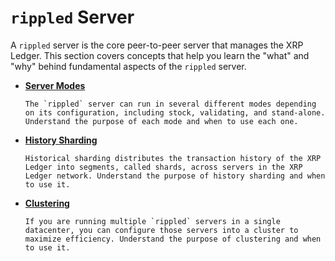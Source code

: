 # `rippled` Server

A `rippled` server is the core peer-to-peer server that manages the XRP Ledger. This section covers concepts that help you learn the "what" and "why" behind fundamental aspects of the `rippled` server.

* **[Server Modes](x)**

      The `rippled` server can run in several different modes depending on its configuration, including stock, validating, and stand-alone. Understand the purpose of each mode and when to use each one.
<!--{# TODO: I removed Stand-Alone Mode as a peer to this section. Stand-Alone Mode is a server mode and should be covered in this concept.  #}-->

* **[History Sharding](x)**

      Historical sharding distributes the transaction history of the XRP Ledger into segments, called shards, across servers in the XRP Ledger network. Understand the purpose of history sharding and when to use it.
<!--{# TODO: Is this History Sharding or Historical Sharding? #}-->

* **[Clustering](x)**

      If you are running multiple `rippled` servers in a single datacenter, you can configure those servers into a cluster to maximize efficiency. Understand the purpose of clustering and when to use it.
